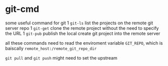 # git-cmd
some useful command for git
1 `git-ls` list the projects on the remote git server repo
1 `git-get` clone the remote project without the need to specify the URL
1 `git-pub` publish the local create git project into the remote server

all these commands need to read the enviroment variable `GIT_REPO`, which is 
baiscally `remote_host:/remote_git_repo_dir`

`git pull` and `git push` might need to set the upstream
